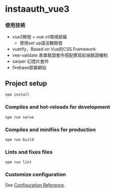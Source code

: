 # instaauth_vue3

### 使用技術
* vue3開發 + vue cli環境部屬
  * 使用set up語法糖開發 
* vuetify，Based on Vue的CSS Framework
* vee-validate 表單驗證套件搭配撰寫前端驗證機制 
* swiper 幻燈片套件
* firebase部屬網站


## Project setup
```
npm install
```

### Compiles and hot-reloads for development
```
npm run serve
```

### Compiles and minifies for production
```
npm run build
```

### Lints and fixes files
```
npm run lint
```

### Customize configuration
See [Configuration Reference](https://cli.vuejs.org/config/).
